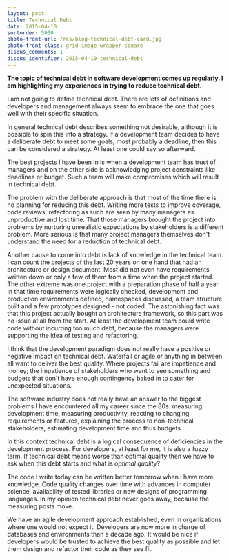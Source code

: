 ```yaml
---
layout: post
title: Technical Debt
date: 2015-04-10
sortorder: 5000
photo-front-url: /res/blog-technical-debt-card.jpg
photo-front-class: grid-image-wrapper-square
disqus_comments: 1
disqus_identifier: 2015-04-10-technical-debt
---
```


**The topic of technical debt in software development comes up regularly. I am highlighting my experiences in trying to reduce technical debt.**

I am not going to define technical debt. There are lots of definitions and developers and management always seem to embrace the one that goes well with their specific situation.

In general technical debt describes something not desirable, although it is possible to spin this into a strategy. If a development team decides to have a deliberate debt to meet some goals, most probably a deadline, then this can be considered a strategy. At least one could say so afterward.

The best projects I have been in is when a development team has trust of managers and on the other side is acknowledging project constraints like deadlines or budget. Such a team will make compromises which will result in technical debt.

The problem with the deliberate approach is that most of the time there is no planning for reducing this debt. Writing more tests to improve coverage, code reviews, refactoring as such are seen by many managers as unproductive and lost time. That those managers brought the project into problems by nurturing unrealistic expectations by stakeholders is a different problem. More serious is that many project managers themselves don't understand the need for a reduction of technical debt.

Another cause to come into debt is lack of knowledge in the technical team. I can count the projects of the last 20 years on one hand that had an architecture or design document. Most did not even have requirements written down or only a few of them from a time when the project started. The other extreme was one project with a preparation phase of half a year. In that time requirements were logically checked, development and production environments defined, namespaces discussed, a team structure built and a few prototypes designed - not coded. The astonishing fact was that this project actually bought an architecture framework, so this part was no issue at all from the start. At least the development team could write code without incurring too much debt, because the managers were supporting the idea of testing and refactoring.

I think that the development paradigm does not really have a positive or negative impact on technical debt. Waterfall or agile or anything in between all want to deliver the best quality. Where projects fail are impatience and money; the impatience of stakeholders who want to see something and budgets that don't have enough contingency baked in to cater for unexpected situations.

The software industry does not really have an answer to the biggest problems I have encountered all my career since the 80s: measuring development time, measuring productivity, reacting to changing requirements or features, explaining the process to non-technical stakeholders, estimating development time and thus budgets.

In this context technical debt is a logical consequence of deficiencies in the development process. For developers, at least for me, it is also a fuzzy term. If technical debt means worse than optimal quality then we have to ask when this debt starts and what is *optimal quality*?

The code I write today can be written better tomorrow when I have more knowledge. Code quality changes over time with advances in computer science, availability of tested libraries or new designs of programming languages. In my opinion technical debt never goes away, because the measuring posts move.

We have an agile development approach established, even in organizations where one would not expect it. Developers are now more in charge of databases and environments than a decade ago. It would be nice if developers would be trusted  to achieve the best quality as possible and let them design and refactor their code as they see fit.
